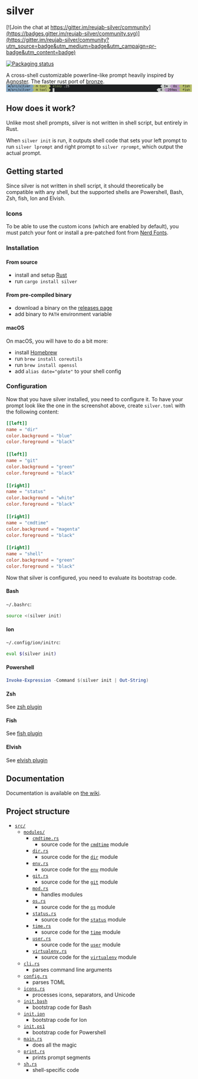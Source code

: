 # silver

[![Join the chat at https://gitter.im/reujab-silver/community](https://badges.gitter.im/reujab-silver/community.svg)](https://gitter.im/reujab-silver/community?utm_source=badge&utm_medium=badge&utm_campaign=pr-badge&utm_content=badge)

[![Packaging status](https://repology.org/badge/vertical-allrepos/silver.svg)](https://repology.org/project/silver/versions)

A cross-shell customizable powerline-like prompt heavily inspired by [Agnoster](https://github.com/agnoster/agnoster-zsh-theme). The faster rust port of [bronze](https://github.com/reujab/bronze).<br/>
![](./sleep.png)

## How does it work?

Unlike most shell prompts, silver is not written in shell script, but entirely in Rust.

When `silver init` is run, it outputs shell code that sets your left prompt to run `silver lprompt` and right prompt to `silver rprompt`, which output the actual prompt.

## Getting started

Since silver is not written in shell script, it should theoretically be compatible with any shell, but the supported shells are Powershell, Bash, Zsh, fish, Ion and Elvish.

### Icons

To be able to use the custom icons (which are enabled by default), you must patch your font or install a pre-patched font from [Nerd Fonts](https://github.com/ryanoasis/nerd-fonts).

### Installation

#### From source

- install and setup [Rust](https://www.rust-lang.org/)
- run `cargo install silver`

#### From pre-compiled binary

- download a binary on the [releases page](https://github.com/reujab/silver/releases)
- add binary to `PATH` environment variable

#### macOS

On macOS, you will have to do a bit more:

- install [Homebrew](https://brew.sh/)
- run `brew install coreutils`
- run `brew install openssl`
- add `alias date="gdate"` to your shell config

### Configuration

Now that you have silver installed, you need to configure it. To have your prompt look like the one in the screenshot above, create `silver.toml` with the following content:

```toml
[[left]]
name = "dir"
color.background = "blue"
color.foreground = "black"

[[left]]
name = "git"
color.background = "green"
color.foreground = "black"

[[right]]
name = "status"
color.background = "white"
color.foreground = "black"

[[right]]
name = "cmdtime"
color.background = "magenta"
color.foreground = "black"

[[right]]
name = "shell"
color.background = "green"
color.foreground = "black"
```

Now that silver is configured, you need to evaluate its bootstrap code.

#### Bash

`~/.bashrc`:

```sh
source <(silver init)
```

#### Ion

`~/.config/ion/initrc`:

```sh
eval $(silver init)
```

#### Powershell

```ps1
Invoke-Expression -Command $(silver init | Out-String)
```

#### Zsh

See [zsh plugin](https://github.com/silver-prompt/zsh#installation)

#### Fish

See [fish plugin](https://github.com/silver-prompt/fish#installation)

#### Elvish

See [elvish plugin](https://github.com/silver-prompt/elvish#installation)

## Documentation

Documentation is available on [the wiki](https://github.com/reujab/silver/wiki).

## Project structure

- [`src/`](src)
  - [`modules/`](src/modules)
    - [`cmdtime.rs`](src/modules/cmdtime.rs)
      - source code for the [`cmdtime`](https://github.com/reujab/silver/wiki/Command-Time) module
    - [`dir.rs`](src/modules/dir.rs)
      - source code for the [`dir`](https://github.com/reujab/silver/wiki/Directory) module
    - [`env.rs`](src/modules/env.rs)
      - source code for the [`env`](https://github.com/reujab/silver/wiki/Environment-Variable) module
    - [`git.rs`](src/modules/git.rs)
      - source code for the [`git`](https://github.com/reujab/silver/wiki/Git) module
    - [`mod.rs`](src/modules/mod.rs)
      - handles modules
    - [`os.rs`](src/modules/os.rs)
      - source code for the [`os`](https://github.com/reujab/silver/wiki/OS) module
    - [`status.rs`](src/modules/status.rs)
      - source code for the [`status`](https://github.com/reujab/silver/wiki/Status) module
    - [`time.rs`](src/modules/time.rs)
      - source code for the [`time`](https://github.com/reujab/silver/wiki/Time) module
    - [`user.rs`](src/modules/user.rs)
      - source code for the [`user`](https://github.com/reujab/silver/wiki/User) module
    - [`virtualenv.rs`](src/modules/virtualenv.rs)
      - source code for the [`virtualenv`](https://github.com/reujab/silver/wiki/virtualenv) module
  - [`cli.rs`](src/cli.rs)
    - parses command line arguments
  - [`config.rs`](src/config.rs)
    - parses TOML
  - [`icons.rs`](src/icons.rs)
    - processes icons, separators, and Unicode
  - [`init.bash`](src/init.bash)
    - bootstrap code for Bash
  - [`init.ion`](src/init.ion)
    - bootstrap code for Ion
  - [`init.ps1`](src/init.ps1)
    - bootstrap code for Powershell
  - [`main.rs`](src/main.rs)
    - does all the magic
  - [`print.rs`](src/print.rs)
    - prints prompt segments
  - [`sh.rs`](src/sh.rs)
    - shell-specific code
